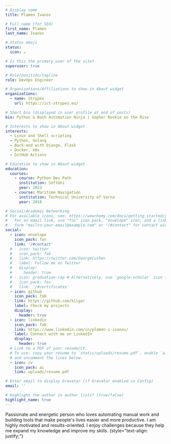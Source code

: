 ```yaml
---
# Display name
title: Plamen Ivanov

# Full name (for SEO)
first_name: Plamen
last_name: Ivanov

# Status emoji
status:
  icon: ☕️

# Is this the primary user of the site?
superuser: true

# Role/position/tagline
role: DevOps Engineer

# Organizations/Affiliations to show in About widget
organizations:
  - name: Strypes
    url: https://ict-strypes.eu/

# Short bio (displayed in user profile at end of posts)
bio: Python & Bash Automation Ninja | Gopher Rookie on the Rise

# Interests to show in About widget
interests:
  - Linux and Shell scripting
  - Python, Golang
  - Back-end with Django, Flask
  - Docker, k8s
  - GitHub Actions

# Education to show in About widget
education:
  courses:
    - course: Python Dev Path
      institution: SoftUni
      year: 2023
    - course: Maritime Navigation
      institution: Technical University of Varna
      year: 2016

# Social/Academic Networking
# For available icons, see: https://wowchemy.com/docs/getting-started/page-builder/#icons
#   For an email link, use "fas" icon pack, "envelope" icon, and a link in the
#   form "mailto:your-email@example.com" or "/#contact" for contact widget.
social:
  - icon: envelope
    icon_pack: fas
    link: '/#contact'
  # - icon: twitter
  #   icon_pack: fab
  #   link: https://twitter.com/GeorgeCushen
  #   label: Follow me on Twitter
  #   display:
  #     header: true
  # - icon: graduation-cap # Alternatively, use `google-scholar` icon from `ai` icon pack
  #   icon_pack: fas
  #   link: '/#certificates'
  - icon: github
    icon_pack: fab
    link: https://github.com/k1lgor
    label: Check my projects
    display:
      header: true
  - icon: linkedin
    icon_pack: fab
    link: https://www.linkedin.com/in/plamen-i-ivanov/
    label: Connect with me on LinkedIn
    display:
      header: true
  # Link to a PDF of your resume/CV.
  # To use: copy your resume to `static/uploads/resume.pdf`, enable `ai` icons in `params.yaml`,
  # and uncomment the lines below.
  - icon: cv
    icon_pack: ai
    link: uploads/resume.pdf

# Enter email to display Gravatar (if Gravatar enabled in Config)
email: ''

# Highlight the author in author lists? (true/false)
highlight_name: true
---
```


Passionate and energetic person who loves automating manual work and building tools that make people's lives easier and more productive. I am highly motivated and results-oriented. I enjoy challenges because they help me expand my knowledge and improve my skills.
{style="text-align: justify;"}
